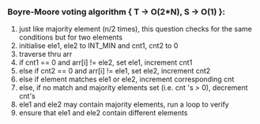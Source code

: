### Boyre-Moore voting algorithm { T -> O(2*N), S -> O(1) }:
1. just like majority element (n/2 times), this question checks for the same conditions but for two elements
2. initialise ele1, ele2 to INT_MIN and cnt1, cnt2 to 0
3. traverse thru arr
4. if cnt1 == 0 and arr[i] != ele2, set ele1, increment cnt1
5. else if cnt2 == 0 and arr[i] != ele1, set ele2, increment cnt2
6. else if element matches ele1 or ele2, increment corresponding cnt
7. else, if no match and majority elements set (i.e. cnt 's > 0), decrement cnt's
8. ele1 and ele2 may contain majority elements, run a loop to verify
9. ensure that ele1 and ele2 contain different elements
